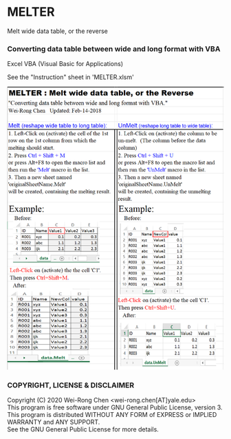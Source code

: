 # MELTER
Melt wide data table, or the reverse
### Converting data table between wide and long format with VBA
Excel VBA (Visual Basic for Applications)

See the "Instruction" sheet in 'MELTER.xlsm'

<p align="center"><img src="./MELTER.png" width="550"></p>


### COPYRIGHT, LICENSE & DISCLAIMER
Copyright (C) 2020 Wei-Rong Chen <wei-rong.chen[AT]yale.edu>  
This program is free software under GNU General Public License, version 3.  
This program is distributed WITHOUT ANY FORM of EXPRESS or IMPLIED WARRANTY and ANY SUPPORT.    
See the GNU General Public License for more details.  
